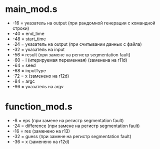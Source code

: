 # main_mod.s
* -16 = указатель на output (при рандомной генерации с командной строки)
* -40 = end_time
* -48 = start_time
* -24 = указатель на output (при считывании данных с файла)
* -32 = указатель на input
* -56 = result (при замене на регистр segmentation fault)
* -60 = i (итерируемая переменная) (заменена на r11d)
* -64 = seed
* -68 = inputType
* -72 = x (заменено на r12d)
* -84 = argc
* -96 = указатель на argv <br/>

# function_mod.s
* -8 = eps (при замене на регистр segmentation fault)
* -24 = difference (при замене на регистр segmentation fault)
* -16 = res (заменено на r13)
* -32 = guess (при замене на регистр segmentation fault)
* -36 = x (заменено на r12d)